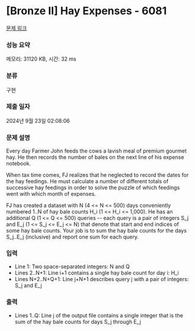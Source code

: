 # [Bronze II] Hay Expenses - 6081 

[문제 링크](https://www.acmicpc.net/problem/6081) 

### 성능 요약

메모리: 31120 KB, 시간: 32 ms

### 분류

구현

### 제출 일자

2024년 9월 23일 02:08:06

### 문제 설명

<p>Every day Farmer John feeds the cows a lavish meal of premium gourmet hay. He then records the number of bales on the next line of his expense notebook.</p>

<p>When tax time comes, FJ realizes that he neglected to record the dates for the hay feedings. He must calculate a number of different totals of successive hay feedings in order to solve the puzzle of which feedings went with which month of expenses.</p>

<p>FJ has created a dataset with N (4 <= N <= 500) days conveniently numbered 1..N of hay bale counts H_i (1 <= H_i <= 1,000). He has an additional Q (1 <= Q <= 500) queries -- each query is a pair of integers S_j and E_j (1 <= S_j <= E_j <= N) that denote that start and end indices of some hay bale counts.  Your job is to sum the hay bale counts for the days S_j..E_j (inclusive) and report one sum for each query.</p>

### 입력 

 <ul>
	<li>Line 1: Two space-separated integers: N and Q</li>
	<li>Lines 2..N+1: Line i+1 contains a single hay bale count for day i: H_i</li>
	<li>Lines N+2..N+Q+1: Line j+N+1 describes query j with a pair of integers: S_j and E_j</li>
</ul>

<p> </p>

### 출력 

 <ul>
	<li>Lines 1..Q: Line j of the output file contains a single integer that is the sum of the hay bale counts for days S_j through E_j</li>
</ul>

<p> </p>

